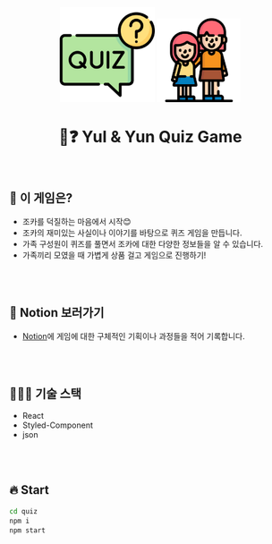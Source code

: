 <br>

<div align="center">
  <img width="170" src="./images/icon_quiz.png"/>
  <img width="150" src="./images/icon_sisters.png"/>
</div>
<h1 align="center">🧐❓ Yul & Yun Quiz Game</h1>

<br>

## 📌 이 게임은?

- 조카를 덕질하는 마음에서 시작😊
- 조카의 재미있는 사실이나 이야기를 바탕으로 퀴즈 게임을 만듭니다.
- 가족 구성원이 퀴즈를 풀면서 조카에 대한 다양한 정보들을 알 수 있습니다.
- 가족끼리 모였을 때 가볍게 상품 걸고 게임으로 진행하기!

<br>
<br>

## 📖 Notion 보러가기

- [Notion](https://hyerimiya.notion.site/ce9d1369cc394f0fbcfab31a3973e7ca?pvs=4)에 게임에 대한 구체적인 기획이나 과정들을 적어 기록합니다.

<br>
<br>

## 👩🏻‍💻 기술 스택

- React
- Styled-Component
- json

<br>
<br>

## 🔥 Start

```bash
cd quiz
npm i
npm start
```